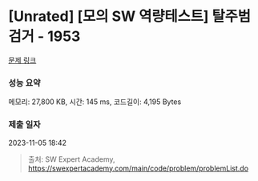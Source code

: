 # [Unrated] [모의 SW 역량테스트] 탈주범 검거 - 1953 

[문제 링크](https://swexpertacademy.com/main/code/problem/problemDetail.do?contestProbId=AV5PpLlKAQ4DFAUq) 

### 성능 요약

메모리: 27,800 KB, 시간: 145 ms, 코드길이: 4,195 Bytes

### 제출 일자

2023-11-05 18:42



> 출처: SW Expert Academy, https://swexpertacademy.com/main/code/problem/problemList.do